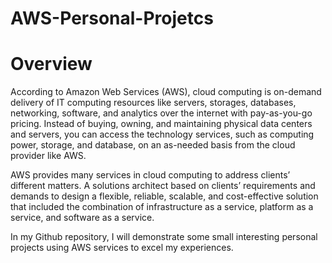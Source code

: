 # AWS-Personal-Projetcs

<h1>Overview</h1>

<p>According to Amazon Web Services (AWS), cloud computing is on-demand delivery of IT computing resources like servers, storages, databases, networking, software, and analytics over the internet with pay-as-you-go pricing. Instead of buying, owning, and maintaining physical data centers and servers, you can access the technology services, such as computing power, storage, and database, on an as-needed basis from the cloud provider like AWS.</p>

<p>AWS provides many services in cloud computing to address clients’ different matters. A solutions architect based on clients’ requirements and demands to design a flexible, reliable, scalable, and cost-effective solution that included the combination of infrastructure as a service, platform as a service, and software as a service.</p>

<p>In my Github repository, I will demonstrate some small interesting personal projects using AWS services to excel my experiences.</p>
